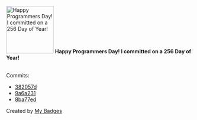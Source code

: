<img src="https://my-badges.github.io/my-badges/programmers-day.png" alt="Happy Programmers Day! I committed on a 256 Day of Year!" title="Happy Programmers Day! I committed on a 256 Day of Year!" width="128">
<strong>Happy Programmers Day! I committed on a 256 Day of Year!</strong>
<br><br>

Commits:

- <a href="https://github.com/JarredAllen/multiagent/commit/382057dfa0c6d350b23fa18d75a56bd71516510c">382057d</a>
- <a href="https://github.com/JarredAllen/multiagent/commit/9a6a23191c48da313c8d77c452a975acf38edfb0">9a6a231</a>
- <a href="https://github.com/JarredAllen/multiagent/commit/8ba77edc54465726404a9f0a56c9dd500fea53d9">8ba77ed</a>


Created by <a href="https://github.com/my-badges/my-badges">My Badges</a>